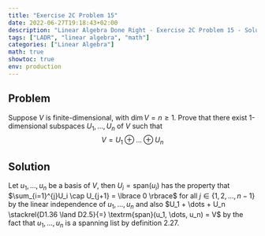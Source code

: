```yaml
---
title: "Exercise 2C Problem 15"
date: 2022-06-27T19:18:43+02:00
description: "Linear Algebra Done Right - Exercise 2C Problem 15 - Solution"
tags: ["LADR", "linear algebra", "math"]
categories: ["Linear Algebra"]
math: true
showtoc: true
env: production
---
```


## Problem
Suppose $V$ is finite-dimensional, with $\dim V = n \geq 1$. Prove that there exist 1-dimensional subspaces $U_1, \dots, U_n$ of $V$ such that
$$V = U_1 \oplus \dots \oplus U_n$$

## Solution
Let $u_1, \dots, u_n$ be a basis of $V$, then $U_i = \textrm{span}(u_i)$ has the property that $\sum_{i=1}^{j}U_i \cap U_{j+1} = \lbrace 0 \rbrace$ for all $j \in \lbrace 1,2, \dots, n-1 \rbrace$ by the linear independence of $u_1, \dots, u_n$ and also $U_1 + \dots + U_n \stackrel{D1.36 \land D2.5}{=} \textrm{span}(u_1, \dots, u_n) = V$ by the fact that $u_1, \dots, u_n$ is a spanning list by definition 2.27.








